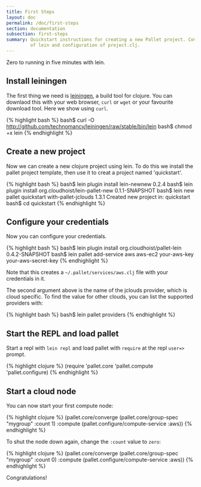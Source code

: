 ```yaml
---
title: First Steps
layout: doc
permalink: /doc/first-steps
section: documentation
subsection: first-steps
summary: Quickstart instructions for creating a new Pallet project. Covers installation
         of lein and configuration of project.clj.
---
```


Zero to running in five minutes with lein.

## Install leiningen

The first thing we need is [leiningen](http://github.com/technomancy/leiningen),
a build tool for clojure. You can downlaod this with your web browser, `curl` or
`wget` or your favourite download tool. Here we show using `curl`.

{% highlight bash %}
bash$ curl -O http://github.com/technomancy/leiningen/raw/stable/bin/lein
bash$ chmod +x lein
{% endhighlight %}

## Create a new project

Now we can create a new clojure project using lein. To do this we install the
pallet project template, then use it to creat a project named 'quickstart'.

{% highlight bash %}
bash$ lein plugin install lein-newnew 0.2.4
bash$ lein plugin install org.cloudhoist/lein-pallet-new 0.1.1-SNAPSHOT
bash$ lein new pallet quickstart with-pallet-jclouds 1.3.1
Created new project in: quickstart
bash$ cd quickstart
{% endhighlight %}

## Configure your credentials

Now you can configure your credentials.

{% highlight bash %}
bash$ lein plugin install org.cloudhoist/pallet-lein 0.4.2-SNAPSHOT
bash$ lein pallet add-service aws aws-ec2 your-aws-key your-aws-secret-key
{% endhighlight %}

Note that this creates a `~/.pallet/services/aws.clj` file with your credentials
in it.

The second argument above is the name of the jclouds provider, which is cloud
specific. To find the value for other clouds, you can list the supported
providers with:

{% highlight bash %}
bash$ lein pallet providers
{% endhighlight %}

## Start the REPL and load pallet

Start a repl with `lein repl` and load pallet with `require` at the repl
`user=>` prompt.

{% highlight clojure %}
(require 'pallet.core 'pallet.compute 'pallet.configure)
{% endhighlight %}

## Start a cloud node

You can now start your first compute node:

{% highlight clojure %}
(pallet.core/converge
  (pallet.core/group-spec "mygroup" :count 1)
  :compute (pallet.configure/compute-service :aws))
{% endhighlight %}

To shut the node down again, change the `:count` value to `zero`:

{% highlight clojure %}
(pallet.core/converge
  (pallet.core/group-spec "mygroup" :count 0)
  :compute (pallet.configure/compute-service :aws))
{% endhighlight %}

Congratulations!
